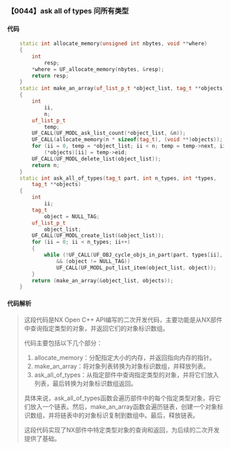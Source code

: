 ### 【0044】ask all of types 问所有类型

#### 代码

```cpp
    static int allocate_memory(unsigned int nbytes, void **where)  
    {  
        int  
            resp;  
        *where = UF_allocate_memory(nbytes, &resp);  
        return resp;  
    }  
    static int make_an_array(uf_list_p_t *object_list, tag_t **objects)  
    {  
        int  
            ii,  
            n;  
        uf_list_p_t  
            temp;  
        UF_CALL(UF_MODL_ask_list_count(*object_list, &n));  
        UF_CALL(allocate_memory(n * sizeof(tag_t), (void **)objects));  
        for (ii = 0, temp = *object_list; ii < n; temp = temp->next, ii++)  
            (*objects)[ii] = temp->eid;  
        UF_CALL(UF_MODL_delete_list(object_list));  
        return n;  
    }  
    static int ask_all_of_types(tag_t part, int n_types, int *types,  
        tag_t **objects)  
    {  
        int  
            ii;  
        tag_t  
            object = NULL_TAG;  
        uf_list_p_t  
            object_list;  
        UF_CALL(UF_MODL_create_list(&object_list));  
        for (ii = 0; ii < n_types; ii++)  
        {  
            while (!UF_CALL(UF_OBJ_cycle_objs_in_part(part, types[ii], &object))  
                && (object != NULL_TAG))  
                UF_CALL(UF_MODL_put_list_item(object_list, object));  
        }  
        return (make_an_array(&object_list, objects));  
    }

```

#### 代码解析

> 这段代码是NX Open C++ API编写的二次开发代码，主要功能是从NX部件中查询指定类型的对象，并返回它们的对象标识数组。
>
> 代码主要包括以下几个部分：
>
> 1. allocate_memory：分配指定大小的内存，并返回指向内存的指针。
> 2. make_an_array：将对象列表转换为对象标识数组，并释放列表。
> 3. ask_all_of_types：从指定部件中查询指定类型的对象，并将它们放入列表，最后转换为对象标识数组返回。
>
> 具体来说，ask_all_of_types函数会遍历部件中的每个指定类型对象，将它们放入一个链表。然后，make_an_array函数会遍历链表，创建一个对象标识数组，并将链表中的对象标识复制到数组中。最后，释放链表。
>
> 这段代码实现了NX部件中特定类型对象的查询和返回，为后续的二次开发提供了基础。
>
